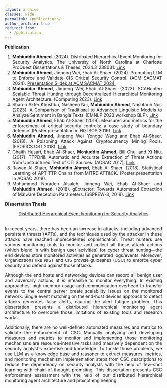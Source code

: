 ```yaml
---
layout: archive
classes: wide
permalink: /publications/
author_profile: true
redirect_from:
  - /publication
---
```

<div style="text-align: justify">
<b>Publication</b>
<ol>
<li><b>Mohiuddin Ahmed</b>. (2024). Distributed Hierarchical Event Monitoring for Security Analytics. The University of North Carolina at Charlotte ProQuest Dissertations & Theses, 2024.31238031. <a href = "https://www.proquest.com/docview/3047710876/fulltextPDF/663A871EB9DB4724PQ?sourcetype=Dissertations%20&%20Theses">Link</a></li>
<li><b>Mohiuddin Ahmed</b>, Jinpeng Wei, Ehab Al-Shaer. (2024). Prompting LLM to Enforce and Validate CIS Critical Security Control. (ACM SACMAT 2024). <a href = "/../presentation/SACMAT_2024_presentation.pptx">Presentation Slides at ACM SACMAT 2024.</a></li>
<li><b>Mohiuddin Ahmed</b>, Jinpeng Wei, Ehab Al-Shaer. (2023). SCAHunter: Scalable Threat Hunting through Decentralized Hierarchical Monitoring Agent Architecture. (Computing 2023). <a href = "https://doi.org/10.1007/978-3-031-37963-5_88">Link</a></li>
<li>Sharun Akter Khushbu, Nasheen Nur, <b>Mohiuddin Ahmed</b>, Nashtarin Nur. (2023). A Comparison of Traditional to Advanced Linguistic Models to Analyze Sentiment in Bangla Texts. (EMNLP 2023 workshop BLP). <a href = "https://aclanthology.org/2023.banglalp-1.38/">Link</a></li>
<li><b>Mohiuddin Ahmed</b>, Ehab Al-Shaer. (2019). Measures and metrics for the enforcement of critical security controls: a case study of boundary defense. (Poster presentation in HOTSOS 2019). <a href = "https://dl.acm.org/doi/abs/10.1145/3314058.3317730">Link</a></li>
<li><b>Mohiuddin Ahmed</b>, Jinpeng Wei, Yongge Wang and Ehab Al-Shaer. (2018). A Poisoning Attack Against Cryptocurrency Mining Pools. (ESORICS CBT 2018). <a href = "https://link.springer.com/chapter/10.1007/978-3-030-00305-0_11">Link</a></li>
<li>Ghaith Husari, Ehab Al-Shaer, <b>Mohiuddin Ahmed</b>, Bill Chu, and Xi Niu. (2017). TTPDrill: Automatic and Accurate Extraction of Threat Actions from Unstructured Text of CTI Sources. (ACSAC 2017). <a href = "https://dl.acm.org/doi/abs/10.1145/3134600.3134646">Link</a></li>
<li>Rawan Al-Shaer, <b>Mohiuddin Ahmed</b>, Ehab Al-Shaer. (2018). Statistical Learning of APT TTP Chains from MITRE ATT&CK. (Poster presentation in ACSAC 2018).</li>
<li>Mohammed Noraden Alsaleh, Jinpeng Wei, Ehab Al-Shaer and <b>Mohiuddin Ahmed</b>.  (2018). gExtractor: Towards Automated Extraction of Malware Deception Parameters. (SSPREW-8, 2018). <a href = "https://dl.acm.org/doi/abs/10.1145/3289239.3289244">Link</a></li>
</ol>
</div>

<b>Dissertation Thesis</b><br>
[<center>Distributed Hierarchical Event Monitoring for Security Analytics</center>](https://www.proquest.com/docview/3047710876/fulltextPDF/663A871EB9DB4724PQ?sourcetype=Dissertations%20&%20Theses)<br>
<div style="text-align: justify">
In recent years, there has been an increase in attacks, including advanced persistent threats (APTs), and the techniques used by the attacker in these attacks have reached unprecedented sophistication. Threat hunters use various monitoring tools to monitor and collect all these attack actions (which blend in with benign user activities) for cyber threat hunting—the end devices store monitored activities as generated logs/events. Moreover, Organizations like NIST and CIS provide guidelines (CSC) to enforce cyber security and defend against those attacks.

Although the end hosts and networking devices can record all benign user and adversary actions, it is infeasible to monitor everything. In existing approaches, high memory usage and communication overhead to transfer events to the central server create scalability issues on the monitored network. Single event matching on the end-host devices approach to detect attacks generates false alerts, causing the alert fatigue problem. This dissertation presents a distributed hierarchical monitoring agent architecture to overcome those limitations of existing tools and research works.

Additionally, there are no well-defined automated measures and metrics to validate the enforcement of CSC. Manually analyzing and developing measures and metrics to monitor and implementing those monitoring mechanisms are resource-intensive tasks and massively dependent on the security analyst's expertise and knowledge. To tackle those problems, we use LLM as a knowledge base and reasoner to extract measures, metrics, and monitoring mechanism implementation steps from CSC descriptions to reduce the dependency on security analysts with the help of few-shot learning with chain-of-thought prompting. This dissertation presents CSC enforcement assessment with the help of our distributed hierarchical monitoring agent architecture and prompt engineering.
</div>